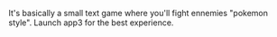 It's basically a small text game where you'll fight ennemies "pokemon style". Launch app3 for the best experience.